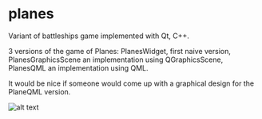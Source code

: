 # planes
Variant of battleships game implemented with Qt, C++.

3 versions of the game of Planes: PlanesWidget, first naive version,
PlanesGraphicsScene an implementation using QGraphicsScene,
PlanesQML an implementation using QML.

It would be nice if someone would come up with a graphical design
for the PlaneQML version.

![alt text](https://github.com/xxxcucus/planes/blob/master/Book/BoardWithPlanes.png)
